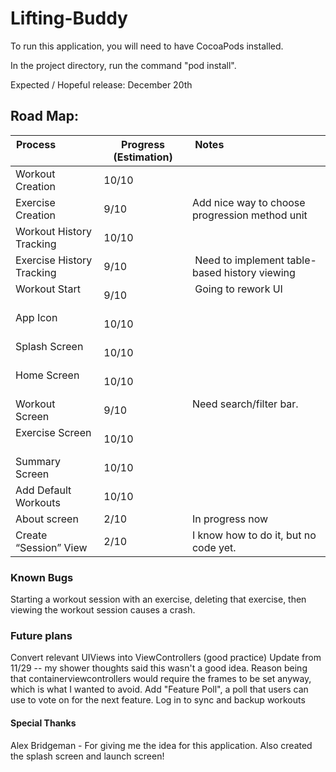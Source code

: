# Lifting-Buddy

To run this application, you will need to have CocoaPods installed.

In the project directory, run the command "pod install".

Expected / Hopeful release: December 20th

## Road Map:

| Process                   | Progress (Estimation) | Notes                                          |
|---------------------------|-----------------------|------------------------------------------------|
| Workout Creation          | 10/10                 |                                                |
| Exercise Creation         | 9/10                  | Add nice way to choose progression method unit |
| Workout History Tracking  | 10/10                 |                                                |
| Exercise History Tracking | 9/10                  | Need to implement table-based history viewing  |
| Workout Start             | 9/10                  | Going to rework UI                             |
| App Icon                  | 10/10                 |                                                |
| Splash Screen             | 10/10                 |                                                |
| Home Screen               | 10/10                 |                                                |
| Workout Screen            | 9/10                  | Need search/filter bar.                        |
| Exercise Screen           | 10/10                 |                                                |
| Summary Screen            | 10/10                 |                                                |
| Add Default Workouts      | 10/10                 |                                                |
| About screen              | 2/10                  | In progress now                                |
| Create “Session” View     | 2/10                  | I know how to do it, but no code yet.          |

### Known Bugs
Starting a workout session with an exercise, deleting that exercise, then viewing the workout session causes a crash.

### Future plans
Convert relevant UIViews into ViewControllers (good practice)
Update from 11/29 -- my shower thoughts said this wasn't a good idea.
Reason being that containerviewcontrollers would require the frames to be set anyway, which is what I wanted to avoid.
Add "Feature Poll", a poll that users can use to vote on for the next feature.
Log in to sync and backup workouts

#### Special Thanks
Alex Bridgeman - For giving me the idea for this application. Also created the splash screen and launch screen!

